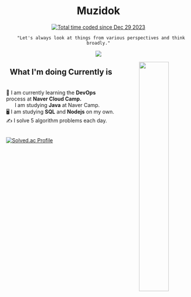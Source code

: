 <div align="center">
  <div>
    
# Muzidok 
<a href="https://wakatime.com/@018cb549-e28f-42fb-8776-0ab60b8e4a37"><img src="https://wakatime.com/badge/user/018cb549-e28f-42fb-8776-0ab60b8e4a37.svg" alt="Total time coded since Dec 29 2023" /></a>

      "Let's always look at things from various perspectives and think broadly."
    
![](https://github-profile-summary-cards.vercel.app/api/cards/profile-details?username=muzidok&theme=nord_dark)

  </div>
  
  
  <img align="right" width="40%" src="https://github-readme-stats.vercel.app/api/top-langs/?username=muzidok&langs_count=10&layout=compact&theme=gruvbox"/>
  
## What I'm doing Currently is

  <br/>
   <div align="left">
   🌱 I am currently learning the <b>DevOps</b> process at <b>Naver Cloud Camp.</b><br/>
        &nbsp &nbsp &nbsp I am studying <b>Java</b> at Naver Camp.<br/>
   🖥️ I am studying <b>SQL</b> and <b>Nodejs</b>  on my own.
   <br/>
    ✍️ I solve 5 algorithm problems each day.
   </div>

<br/>

 <div>  
  <div align = "left">
    
[![Solved.ac Profile](http://mazassumnida.wtf/api/v2/generate_badge?boj=kims1074)](https://solved.ac/kims1074/)

  </div>
   




</div>
<br/>




</div>
 
<!--
Settings

Here are some ideas to get you started:

- 🔭 I’m currently working on ...
- 📫 How to reach me:
-->
